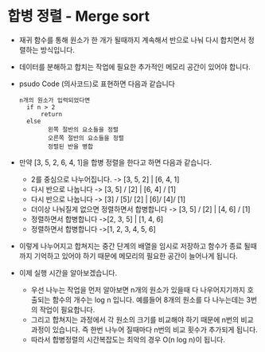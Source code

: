 # 합병 정렬 - Merge sort

- 재귀 함수를 통해 원소가 한 개가 될때까지 계속해서 반으로 나눠 다시 합치면서 정렬하는 방식입니다.

- 데이터를 분해하고 합치는 작업에 필요한 추가적인 메모리 공간이 있어야 합니다.

- psudo Code (의사코드)로 표현하면 다음과 같습니다

  ```
  n개의 원소가 입력되었다면
  	if n > 2
  		return 
  	else
          왼쪽 절반의 요소들을 정렬
          오른쪽 절반의 요소들을 정렬
          정렬된 반을 병합
  ```

- 만약 [3, 5, 2, 6, 4, 1]을 합병 정렬을 한다고 하면 다음과 같습니다.

  - 2를 중심으로 나누어집니다. -> [3, 5, 2] | [6, 4, 1]
  - 다시 반으로 나눕니다 -> [3, 5] / [2] | [6, 4] / [1]
  - 다시 반으로 나눕니다 -> [3] / [5]/ [2] | [6]/ [4]/ [1]
  - 더이상 나눠질게 없으면 정렬하면서 합병합니다 -> [3, 5]  / [2] | [4, 6] / [1]
  - 정렬하면서 합병합니다 ->[2, 3, 5] | [1, 4, 6]
  - 정렬하면서 합병합니다 ->[1, 2, 3, 4, 5, 6]

- 이렇게 나누어지고 합쳐지는 중간 단계의 배열을 임시로 저장하고 함수가 종료 될때까지 기억하고 있어야 하기 때문에 메모리의 필요한 공간이 늘어나게 됩니다.

- 이제 실행 시간을 알아보겠습니다.

  - 우선 나누는 작업을 먼저 알아보면 n개의 원소가 있을때 다 나우어지기까지 호출되는 함수의 개수는 log n 입니다. 예를들어 8개의 원소를 다 나누는데는 3번의 작업이 필요합니다.
  - 그리고 합쳐지는 과정에서 각 원소의 크기를 비교해야 하기 때문에 n번의 비교과정이 있습니다. 즉 한번 나누어 질때마다 n번의 비교 횟수가 추가되게 됩니다.
  - 따라서 합병정렬의 시간복잡도는 최악의 경우 O(n log n)이 됩니다.